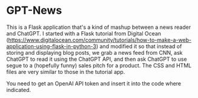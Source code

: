 # GPT-News
This is a Flask application that's a kind of mashup between a news reader and ChatGPT. I started with a Flask tutorial from Digital Ocean (https://www.digitalocean.com/community/tutorials/how-to-make-a-web-application-using-flask-in-python-3) and modified it so that instead of storing and displaying blog posts, we grab a news feed from CNN, ask ChatGPT to read it using the ChatGPT API, and then ask ChatGPT to use segue to a (hopefully funny) sales pitch for a product. The CSS and HTML files are very similar to those in the tutorial app. 

You need to get an OpenAI API token and insert it into the code where indicated. 
